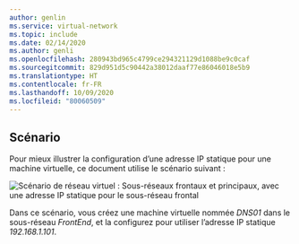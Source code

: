 ```yaml
---
author: genlin
ms.service: virtual-network
ms.topic: include
ms.date: 02/14/2020
ms.author: genli
ms.openlocfilehash: 280943bd965c4799ce294321129d1088be9c0caf
ms.sourcegitcommit: 829d951d5c90442a38012daaf77e86046018e5b9
ms.translationtype: HT
ms.contentlocale: fr-FR
ms.lasthandoff: 10/09/2020
ms.locfileid: "80060509"
---
```

## <a name="scenario"></a>Scénario

Pour mieux illustrer la configuration d’une adresse IP statique pour une machine virtuelle, ce document utilise le scénario suivant :

![Scénario de réseau virtuel : Sous-réseaux frontaux et principaux, avec une adresse IP statique pour le sous-réseau frontal](./media/virtual-networks-static-ip-scenario-include/static-ip-scenario.png)

Dans ce scénario, vous créez une machine virtuelle nommée *DNS01* dans le sous-réseau *FrontEnd*, et la configurez pour utiliser l’adresse IP statique *192.168.1.101*.

